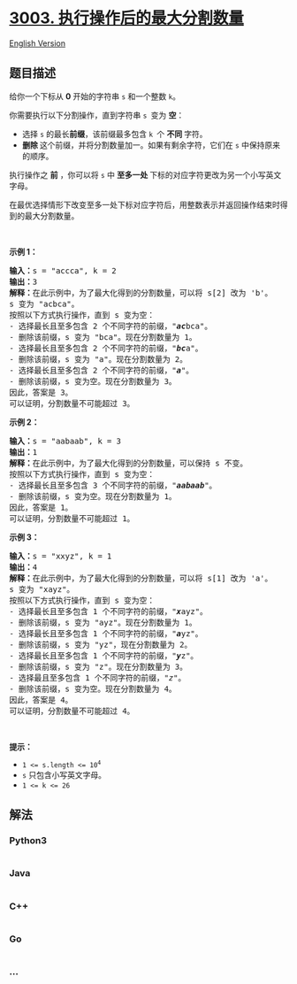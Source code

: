 # [3003. 执行操作后的最大分割数量](https://leetcode.cn/problems/maximize-the-number-of-partitions-after-operations)

[English Version](/solution/3000-3099/3003.Maximize%20the%20Number%20of%20Partitions%20After%20Operations/README_EN.md)

## 题目描述

<!-- 这里写题目描述 -->

<p>给你一个下标从 <strong>0</strong> 开始的字符串&nbsp;<code>s</code>&nbsp;和一个整数&nbsp;<code>k</code>。</p>

<p>你需要执行以下分割操作，直到字符串&nbsp;<code>s&nbsp;</code>变为&nbsp;<strong>空</strong>：</p>

<ul>
	<li>选择&nbsp;<code>s</code>&nbsp;的最长<strong>前缀</strong>，该前缀最多包含&nbsp;<code>k&nbsp;</code>个&nbsp;<strong>不同&nbsp;</strong>字符。</li>
	<li><strong>删除&nbsp;</strong>这个前缀，并将分割数量加一。如果有剩余字符，它们在&nbsp;<code>s</code>&nbsp;中保持原来的顺序。</li>
</ul>

<p>执行操作之 <strong>前</strong> ，你可以将&nbsp;<code>s</code>&nbsp;中&nbsp;<strong>至多一处 </strong>下标的对应字符更改为另一个小写英文字母。</p>

<p>在最优选择情形下改变至多一处下标对应字符后，用整数表示并返回操作结束时得到的最大分割数量。</p>

<p>&nbsp;</p>

<p><strong class="example">示例 1：</strong></p>

<pre>
<strong>输入：</strong>s = "accca", k = 2
<strong>输出：</strong>3
<strong>解释：</strong>在此示例中，为了最大化得到的分割数量，可以将 s[2] 改为 'b'。
s 变为 "acbca"。
按照以下方式执行操作，直到 s 变为空：
- 选择最长且至多包含 2 个不同字符的前缀，"<em><strong>ac</strong></em>bca"。
- 删除该前缀，s 变为 "bca"。现在分割数量为 1。
- 选择最长且至多包含 2 个不同字符的前缀，"<em><strong>bc</strong></em>a"。
- 删除该前缀，s 变为 "a"。现在分割数量为 2。
- 选择最长且至多包含 2 个不同字符的前缀，"<strong><em>a</em></strong>"。
- 删除该前缀，s 变为空。现在分割数量为 3。
因此，答案是 3。
可以证明，分割数量不可能超过 3。</pre>

<p><strong class="example">示例 2：</strong></p>

<pre>
<strong>输入：</strong>s = "aabaab", k = 3
<strong>输出：</strong>1
<strong>解释：</strong>在此示例中，为了最大化得到的分割数量，可以保持 s 不变。
按照以下方式执行操作，直到 s 变为空： 
- 选择最长且至多包含 3 个不同字符的前缀，"<em><strong>aabaab</strong></em>"。
- 删除该前缀，s 变为空。现在分割数量为 1。
因此，答案是 1。
可以证明，分割数量不可能超过 1。</pre>

<p><strong class="example">示例 3：</strong></p>

<pre>
<strong>输入：</strong>s = "xxyz", k = 1
<strong>输出：</strong>4
<strong>解释：</strong>在此示例中，为了最大化得到的分割数量，可以将 s[1] 改为 'a'。
s 变为 "xayz"。
按照以下方式执行操作，直到 s 变为空：
- 选择最长且至多包含 1 个不同字符的前缀，"<em><strong>x</strong></em>ayz"。
- 删除该前缀，s 变为 "ayz"。现在分割数量为 1。
- 选择最长且至多包含 1 个不同字符的前缀，"<em><strong>a</strong></em>yz"。
- 删除该前缀，s 变为 "yz"，现在分割数量为 2。
- 选择最长且至多包含 1 个不同字符的前缀，"<em><strong>y</strong></em>z"。
- 删除该前缀，s 变为 "z"。现在分割数量为 3。
- 选择最且至多包含 1 个不同字符的前缀，"<em>z</em>"。
- 删除该前缀，s 变为空。现在分割数量为 4。
因此，答案是 4。
可以证明，分割数量不可能超过 4。</pre>

<p>&nbsp;</p>

<p><strong>提示：</strong></p>

<ul>
	<li><code>1 &lt;= s.length &lt;= 10<sup>4</sup></code></li>
	<li><code>s</code>&nbsp;只包含小写英文字母。</li>
	<li><code>1 &lt;= k &lt;= 26</code></li>
</ul>

## 解法

<!-- 这里可写通用的实现逻辑 -->

<!-- tabs:start -->

### **Python3**

<!-- 这里可写当前语言的特殊实现逻辑 -->

```python

```

### **Java**

<!-- 这里可写当前语言的特殊实现逻辑 -->

```java

```

### **C++**

```cpp

```

### **Go**

```go

```

### **...**

```

```

<!-- tabs:end -->
